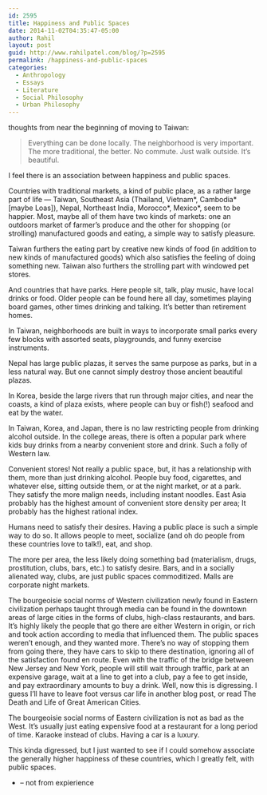 ```yaml
---
id: 2595
title: Happiness and Public Spaces
date: 2014-11-02T04:35:47-05:00
author: Rahil
layout: post
guid: http://www.rahilpatel.com/blog/?p=2595
permalink: /happiness-and-public-spaces
categories:
  - Anthropology
  - Essays
  - Literature
  - Social Philosophy
  - Urban Philosophy
---
```

thoughts from near the beginning of moving to Taiwan:

> Everything can be done locally. The neighborhood is very important. The more traditional, the better. No commute. Just walk outside. It&#8217;s beautiful.

I feel there is an association between happiness and public spaces.

Countries with traditional markets, a kind of public place, as a rather large part of life &#8212; Taiwan, Southeast Asia (Thailand, Vietnam\*, Cambodia\* [maybe Loas]), Nepal, Northeast India, Morocco\*, Mexico\*, seem to be happier. Most, maybe all of them have two kinds of markets: one an outdoors market of farmer&#8217;s produce and the other for shopping (or strolling) manufactured goods and eating, a simple way to satisfy pleasure.

Taiwan furthers the eating part by creative new kinds of food (in addition to new kinds of manufactured goods) which also satisfies the feeling of doing something new. Taiwan also furthers the strolling part with windowed pet stores.

And countries that have parks. Here people sit, talk, play music, have local drinks or food. Older people can be found here all day, sometimes playing board games, other times drinking and talking. It&#8217;s better than retirement homes.

In Taiwan, neighborhoods are built in ways to incorporate small parks every few blocks with assorted seats, playgrounds, and funny exercise instruments.

Nepal has large public plazas, it serves the same purpose as parks, but in a less natural way. But one cannot simply destroy those ancient beautiful plazas.

In Korea, beside the large rivers that run through major cities, and near the coasts, a kind of plaza exists, where people can buy or fish(!) seafood and eat by the water.

In Taiwan, Korea, and Japan, there is no law restricting people from drinking alcohol outside. In the college areas, there is often a popular park where kids buy drinks from a nearby convenient store and drink. Such a folly of Western law.

Convenient stores! Not really a public space, but, it has a relationship with them, more than just drinking alcohol. People buy food, cigarettes, and whatever else, sitting outside them, or at the night market, or at a park. They satisfy the more malign needs, including instant noodles. East Asia probably has the highest amount of convenient store density per area; It probably has the highest rational index.

Humans need to satisfy their desires. Having a public place is such a simple way to do so. It allows people to meet, socialize (and oh do people from these countries love to talk!), eat, and shop.

The more per area, the less likely doing something bad (materialism, drugs, prostitution, clubs, bars, etc.) to satisfy desire. Bars, and in a socially alienated way, clubs, are just public spaces commoditized. Malls are corporate night markets.

The bourgeoisie social norms of Western civilization newly found in Eastern civilization perhaps taught through media can be found in the downtown areas of large cities in the forms of clubs, high-class restaurants, and bars. It&#8217;s highly likely the people that go there are either Western in origin, or rich and took action according to media that influenced them. The public spaces weren&#8217;t enough, and they wanted more. There&#8217;s no way of stopping them from going there, they have cars to skip to there destination, ignoring all of the satisfaction found en route. Even with the traffic of the bridge between New Jersey and New York, people will still wait through traffic, park at an expensive garage, wait at a line to get into a club, pay a fee to get inside, and pay extraordinary amounts to buy a drink. Well, now this is digressing. I guess I&#8217;ll have to leave foot versus car life in another blog post, or read The Death and Life of Great American Cities.

The bourgeoisie social norms of Eastern civilization is not as bad as the West. It&#8217;s usually just eating expensive food at a restaurant for a long period of time. Karaoke instead of clubs. Having a car is a luxury.

This kinda digressed, but I just wanted to see if I could somehow associate the generally higher happiness of these countries, which I greatly felt, with public spaces.

* &#8211; not from expierience